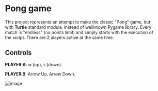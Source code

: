 # Pong game
This project represents an attempt to make the classic "Pong" game, but with **Turtle** standard module, instead of wellknown Pygame library.
Every match is "endless" (no points limit) and simply starts with the execution of the script.
There are 2 players active at the same time.

## Controls
**PLAYER A**: w (up), s (down).

**PLAYER B**: Arrow Up, Arrow Down.

![image](https://user-images.githubusercontent.com/65022671/185482732-010ed113-d4f3-4782-99fe-f8eb0bc0ca78.png)

